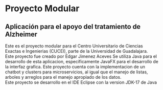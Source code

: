 # Proyecto Modular  
## Aplicación para el apoyo del tratamiento de Alzheimer  
Este es el proyecto modular para el Centro Universitario de Ciencias Exactas e Ingenierias (CUCEI), parte de la Universidad de Guadalajara.  
Este proyecto fue creado por Edgar Jimenez Aceves
Se utiliza Java para el desarrollo de esta aplicacion, especificamente JavaFX para el desarrollo de la interfaz grafica. Este proyecto cuenta con la implementacion de un chatbot y clusters para microservicios, al igual que el manejo de listas, arboles y arreglos para el manejo apropiado de los datos.  
Este proyecto se desarrollo en el IDE Eclipse con la version JDK-17 de Java
